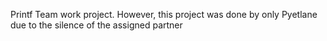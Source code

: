 Printf Team work project. However, this project was done by only Pyetlane due to the silence of the assigned partner
